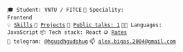 <code>🎓 Student: VNTU / FITCE</code>
<code>👷 Speciality: Frontend</code><br>
<code>💡 [Skills](SKILLS.md)</code>
<code>🧻 [Projects](PROJECTS.md)</code>
<code>📢 [Public talks: 1](TALKS.md)</code>
<code>🧑‍💻 Languages: JavaScript</code>
<code>📦 Tech stack: React</code>
<code>🪙 [Rates](RATES.md)</code><br>
<code>💬 telegram: [@hgusdhgudshug](https://telegram.me/hgusdhgudshug)</code>
<code>📫 [alex.bigas.2004@gmail.com](mailto:alex.bigas.2004@gmail.com)</code>
